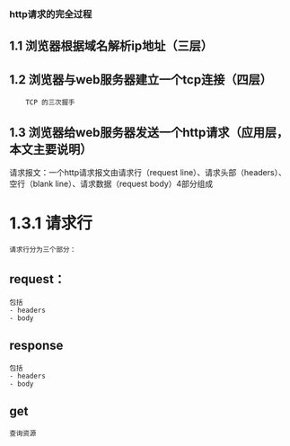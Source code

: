 ### http请求的完全过程
##  1.1 浏览器根据域名解析ip地址（三层）
##  1.2 浏览器与web服务器建立一个tcp连接（四层）
        TCP 的三次握手
##  1.3 浏览器给web服务器发送一个http请求（应用层，本文主要说明）
 请求报文：一个http请求报文由请求行（request line）、请求头部（headers）、空行（blank line）、请求数据（request body）4部分组成
 
# 1.3.1 请求行
    请求行分为三个部分：

##  request：
    包括
    - headers
    - body
## response
    包括
    - headers
    - body

##  get   
    查询资源
